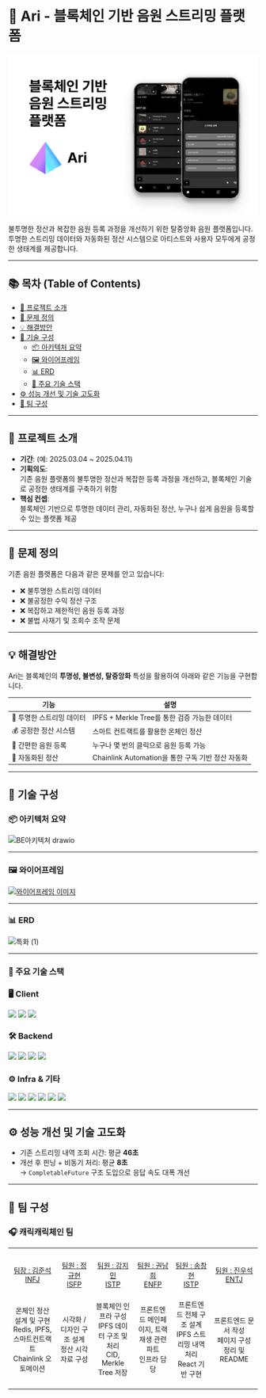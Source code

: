 # 🎵 Ari - 블록체인 기반 음원 스트리밍 플랫폼

<p align="center">
  <img src="./readme/readme_img.png" width="800" alt="Ari Main Image"/>
</p>

불투명한 정산과 복잡한 음원 등록 과정을 개선하기 위한 탈중앙화 음원 플랫폼입니다.  
투명한 스트리밍 데이터와 자동화된 정산 시스템으로 아티스트와 사용자 모두에게 공정한 생태계를 제공합니다.

---

## 📚 목차 (Table of Contents)
- [🧭 프로젝트 소개](#-프로젝트-소개)
- [🧩 문제 정의](#-문제-정의)
- [💡 해결방안](#-해결방안)
- [🔧 기술 구성](#-기술-구성)
  - [📦 아키텍처 요약](#-아키텍처-요약)
  - [🖼️ 와이어프레임](#-와이어프레임)
  - [📊 ERD](#-erd)
  - [🧱 주요 기술 스택](#-주요-기술-스택)
- [⚙️ 성능 개선 및 기술 고도화](#️-성능-개선-및-기술-고도화)
- [👥 팀 구성](#-팀-구성)

---

## 🧭 프로젝트 소개

- **기간**: (예: 2025.03.04 ~ 2025.04.11)
- **기획의도**:  
  기존 음원 플랫폼의 불투명한 정산과 복잡한 등록 과정을 개선하고, 블록체인 기술로 공정한 생태계를 구축하기 위함
- **핵심 컨셉**:  
  블록체인 기반으로 투명한 데이터 관리, 자동화된 정산, 누구나 쉽게 음원을 등록할 수 있는 플랫폼 제공

---

## 🧩 문제 정의

기존 음원 플랫폼은 다음과 같은 문제를 안고 있습니다:

- ❌ 불투명한 스트리밍 데이터  
- ❌ 불공정한 수익 정산 구조  
- ❌ 복잡하고 제한적인 음원 등록 과정  
- ❌ 불법 사재기 및 조회수 조작 문제  

---

## 💡 해결방안

Ari는 블록체인의 **투명성, 불변성, 탈중앙화** 특성을 활용하여 아래와 같은 기능을 구현합니다.

| 기능 | 설명 |
|------|------|
| 🔎 투명한 스트리밍 데이터 | IPFS + Merkle Tree를 통한 검증 가능한 데이터 |
| 💰 공정한 정산 시스템 | 스마트 컨트랙트를 활용한 온체인 정산 |
| 🚀 간편한 음원 등록 | 누구나 몇 번의 클릭으로 음원 등록 가능 |
| 🔄 자동화된 정산 | Chainlink Automation을 통한 구독 기반 정산 자동화 |

---

## 🔧 기술 구성

### 📦 아키텍처 요약

![BE아키텍처 drawio](https://github.com/user-attachments/assets/55ddf8f3-e5d6-4951-9b94-b41a7569e297)

---

### 🖼️ 와이어프레임

[![와이어프레임 이미지](https://github.com/user-attachments/assets/1d165683-195c-459b-84eb-9b1f4ed0e55e)](https://www.figma.com/design/u3TaYpFQBUJqVA4AGsqAUd/C205?node-id=0-1&t=q8F4l43WPhIjrrS0-1)

---

### 📊 ERD

![특화 (1)](https://github.com/user-attachments/assets/c35bea2d-b8cd-44e2-b1cd-561a1da41b41)

---

### 🧱 주요 기술 스택

### 🖥️ Client
<img src="https://img.shields.io/badge/Flutter-02569B?style=for-the-badge&logo=flutter&logoColor=white"/> <img src="https://img.shields.io/badge/Hive-FF8C00?style=for-the-badge&logo=hive&logoColor=white"/> <img src="https://img.shields.io/badge/just_audio-4CAF50?style=for-the-badge&logo=musicbrainz&logoColor=white"/>

### 🛠 Backend
<img src="https://img.shields.io/badge/SpringBoot-6DB33F?style=for-the-badge&logo=springboot&logoColor=white"/> <img src="https://img.shields.io/badge/MySQL-4479A1?style=for-the-badge&logo=mysql&logoColor=white"/> <img src="https://img.shields.io/badge/MongoDB-47A248?style=for-the-badge&logo=mongodb&logoColor=white"/> <img src="https://img.shields.io/badge/Redis-DC382D?style=for-the-badge&logo=redis&logoColor=white"/>

### ⚙ Infra & 기타
<img src="https://img.shields.io/badge/Docker-2496ED?style=for-the-badge&logo=docker&logoColor=white"/> <img src="https://img.shields.io/badge/Nginx-009639?style=for-the-badge&logo=nginx&logoColor=white"/> <img src="https://img.shields.io/badge/Jenkins-D24939?style=for-the-badge&logo=jenkins&logoColor=white"/> <img src="https://img.shields.io/badge/IPFS-65C2CB?style=for-the-badge&logo=ipfs&logoColor=white"/> <img src="https://img.shields.io/badge/Chainlink-375BD2?style=for-the-badge&logo=chainlink&logoColor=white"/> <img src="https://img.shields.io/badge/MerkleTree-8A2BE2?style=for-the-badge&logo=tree&logoColor=white"/>



---

## ⚙️ 성능 개선 및 기술 고도화

- 기존 스트리밍 내역 조회 시간: 평균 **46초**  
- 개선 후 핀닝 + 비동기 처리: 평균 **8초**  
  → `CompletableFuture` 구조 도입으로 응답 속도 대폭 개선


---

## 👥 팀 구성

### 🎧 캐릭캐릭체인 팀

<table>
  <tbody>
    <tr align="center">
      <td><img src="https://avatars.githubusercontent.com/u/113484236?v=4" width="100px;" style="border-radius: 50%;" alt=""/><br /></td>
      <td><img src="https://avatars.githubusercontent.com/u/108385400?v=4" width="100px;" style="border-radius: 50%;" alt=""/><br /></td>
      <td><img src="https://avatars.githubusercontent.com/u/174885052?v=4" width="100px;" style="border-radius: 50%;" alt=""/><br /></td>
      <td><img src="https://avatars.githubusercontent.com/u/175234691?v=4" width="100px;" style="border-radius: 50%;" alt=""/><br /></td>
      <td><img src="https://avatars.githubusercontent.com/u/145769307?v=4" width="100px;" style="border-radius: 50%;" alt=""/><br /></td>
      <td><img src="https://avatars.githubusercontent.com/u/101163507?v=4" width="100px;" style="border-radius: 50%;" alt=""/><br /></td>
    </tr>
    <tr align="center">
      <td width="200"><a href="http://github.com/miltonjskim">팀장 : 김준석<br/>INFJ</a></td>
      <td width="200"><a href="http://github.com/wjdrbgus8167">팀원 : 정규현<br/>ISFP</a></td>
      <td width="200"><a href="https://github.com/kingkang85">팀원 : 강지민<br/>ISTP</a></td>
      <td width="200"><a href="https://github.com/naemhui">팀원 : 권남희<br/>ENFP</a></td>
      <td width="200"><a href="https://github.com/songowen">팀원 : 송창현<br/>ISTP</a></td>
      <td width="200"><a href="https://github.com/jinwooseok">팀원 : 진우석<br/>ENTJ</a></td>
    </tr>
    <tr align="center" height="200">
      <td>온체인 정산 설계 및 구현<br>Redis, IPFS, 스마트컨트랙트<br>Chainlink 오토메이션</td>
      <td>시각화 / 디자인 구조 설계<br>정산 시각 자료 구성</td>
      <td>블록체인 인프라 구성<br>IPFS 데이터 구조 및 처리<br>CID, Merkle Tree 저장</td>
      <td>프론트엔드 메인페이지, 트랙 재생 관련 파트<br>인프라 담당</td>
      <td>프론트엔드 전체 구조 설계<br>IPFS 스트리밍 내역 처리<br>React 기반 구현</td>
      <td>프론트엔드 문서 작성<br>페이지 구성 정리 및 README</td>
    </tr>
  </tbody>
</table>
